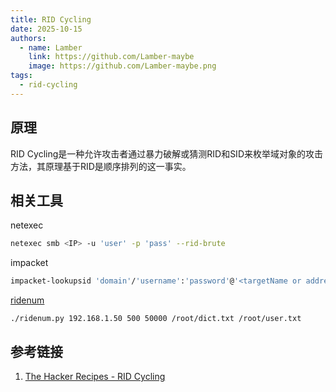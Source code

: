 ```yaml
---
title: RID Cycling
date: 2025-10-15
authors:
  - name: Lamber
    link: https://github.com/Lamber-maybe
    image: https://github.com/Lamber-maybe.png
tags:
  - rid-cycling
---
```



## 原理

RID Cycling是一种允许攻击者通过暴力破解或猜测RID和SID来枚举域对象的攻击方法，其原理基于RID是顺序排列的这一事实。

## 相关工具

netexec

```bash
netexec smb <IP> -u 'user' -p 'pass' --rid-brute
```

impacket

```bash
impacket-lookupsid 'domain'/'username':'password'@'<targetName or address>'
```

[ridenum](https://github.com/trustedsec/ridenum)

```
./ridenum.py 192.168.1.50 500 50000 /root/dict.txt /root/user.txt
```

## 参考链接

1.  [The Hacker Recipes - RID Cycling](https://www.thehacker.recipes/ad/recon/ms-rpc#rid-cycling)